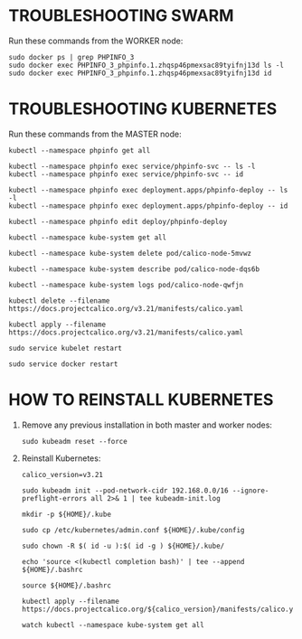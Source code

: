 # TROUBLESHOOTING SWARM
Run these commands from the WORKER node:
```
sudo docker ps | grep PHPINFO_3
sudo docker exec PHPINFO_3_phpinfo.1.zhqsp46pmexsac89tyifnj13d ls -l
sudo docker exec PHPINFO_3_phpinfo.1.zhqsp46pmexsac89tyifnj13d id
```
# TROUBLESHOOTING KUBERNETES
Run these commands from the MASTER node:
```
kubectl --namespace phpinfo get all

kubectl --namespace phpinfo exec service/phpinfo-svc -- ls -l
kubectl --namespace phpinfo exec service/phpinfo-svc -- id

kubectl --namespace phpinfo exec deployment.apps/phpinfo-deploy -- ls -l
kubectl --namespace phpinfo exec deployment.apps/phpinfo-deploy -- id

kubectl --namespace phpinfo edit deploy/phpinfo-deploy

kubectl --namespace kube-system get all

kubectl --namespace kube-system delete pod/calico-node-5mvwz

kubectl --namespace kube-system describe pod/calico-node-dqs6b

kubectl --namespace kube-system logs pod/calico-node-qwfjn

kubectl delete --filename https://docs.projectcalico.org/v3.21/manifests/calico.yaml

kubectl apply --filename https://docs.projectcalico.org/v3.21/manifests/calico.yaml

sudo service kubelet restart

sudo service docker restart
```
# HOW TO REINSTALL KUBERNETES
1. Remove any previous installation in both master and worker nodes:
    ```
    sudo kubeadm reset --force
    ```
1. Reinstall Kubernetes:

    ```
    calico_version=v3.21
    ```

    ```
    sudo kubeadm init --pod-network-cidr 192.168.0.0/16 --ignore-preflight-errors all 2>& 1 | tee kubeadm-init.log
    
    mkdir -p ${HOME}/.kube
    
    sudo cp /etc/kubernetes/admin.conf ${HOME}/.kube/config
    
    sudo chown -R $( id -u ):$( id -g ) ${HOME}/.kube/
    
    echo 'source <(kubectl completion bash)' | tee --append ${HOME}/.bashrc
    
    source ${HOME}/.bashrc

    kubectl apply --filename https://docs.projectcalico.org/${calico_version}/manifests/calico.yaml

    watch kubectl --namespace kube-system get all
    ```
